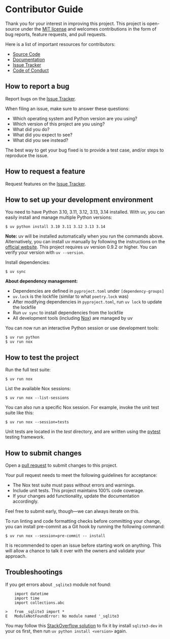# Contributor Guide

Thank you for your interest in improving this project.
This project is open-source under the [MIT license] and
welcomes contributions in the form of bug reports, feature requests, and pull requests.

Here is a list of important resources for contributors:

- [Source Code]
- [Documentation]
- [Issue Tracker]
- [Code of Conduct]

[mit license]: https://opensource.org/licenses/MIT
[source code]: https://github.com/JasperSui/fastapi-injectable
[documentation]: https://fastapi-injectable.readthedocs.io/
[issue tracker]: https://github.com/JasperSui/fastapi-injectable/issues

## How to report a bug

Report bugs on the [Issue Tracker].

When filing an issue, make sure to answer these questions:

- Which operating system and Python version are you using?
- Which version of this project are you using?
- What did you do?
- What did you expect to see?
- What did you see instead?

The best way to get your bug fixed is to provide a test case,
and/or steps to reproduce the issue.

## How to request a feature

Request features on the [Issue Tracker].

## How to set up your development environment

You need to have Python 3.10, 3.11, 3.12, 3.13, 3.14 installed. With uv, you can easily install and manage multiple Python versions:

```console
$ uv python install 3.10 3.11 3.12 3.13 3.14
```

**Note:** uv will be installed automatically when you run the commands above. Alternatively, you can install uv manually by following the instructions on the [official website](https://astral.sh/uv/install.sh). This project requires uv version 0.9.2 or higher. You can verify your version with `uv --version`.

Install dependencies:

```console
$ uv sync
```

**About dependency management:**
- Dependencies are defined in `pyproject.toml` under `[dependency-groups]`
- `uv.lock` is the lockfile (similar to what `poetry.lock` was)
- After modifying dependencies in `pyproject.toml`, run `uv lock` to update the lockfile
- Run `uv sync` to install dependencies from the lockfile
- All development tools (including [Nox]) are managed by uv

You can now run an interactive Python session or use development tools:

```console
$ uv run python
$ uv run nox
```

[uv]: https://astral.sh/uv
[nox]: https://nox.thea.codes/

## How to test the project

Run the full test suite:

```console
$ uv run nox
```

List the available Nox sessions:

```console
$ uv run nox --list-sessions
```

You can also run a specific Nox session.
For example, invoke the unit test suite like this:

```console
$ uv run nox --session=tests
```

Unit tests are located in the _test_ directory,
and are written using the [pytest] testing framework.

[pytest]: https://pytest.readthedocs.io/

## How to submit changes

Open a [pull request] to submit changes to this project.

Your pull request needs to meet the following guidelines for acceptance:

- The Nox test suite must pass without errors and warnings.
- Include unit tests. This project maintains 100% code coverage.
- If your changes add functionality, update the documentation accordingly.

Feel free to submit early, though—we can always iterate on this.

To run linting and code formatting checks before committing your change, you can install pre-commit as a Git hook by running the following command:

```console
$ uv run nox --session=pre-commit -- install
```

It is recommended to open an issue before starting work on anything.
This will allow a chance to talk it over with the owners and validate your approach.

## Troubleshootings

If you get errors about `_sqlite3` module not found:

```
    import datetime
    import time
    import collections.abc

>   from _sqlite3 import *
E   ModuleNotFoundError: No module named '_sqlite3
```

You may follow this [StackOverflow solution](https://stackoverflow.com/a/76266406) to fix it by install `sqlite3-dev` in your os first, then run `uv python install <version>` again.

[pull request]: https://github.com/JasperSui/fastapi-injectable/pulls

<!-- github-only -->

[code of conduct]: CODE_OF_CONDUCT.md
